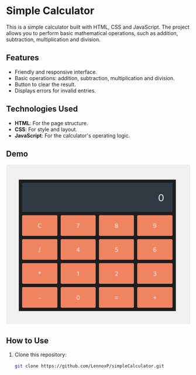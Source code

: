 # Simple Calculator

This is a simple calculator built with HTML, CSS and JavaScript. The project allows you to perform basic mathematical operations, such as addition, subtraction, multiplication and division.

## Features

- Friendly and responsive interface.
- Basic operations: addition, subtraction, multiplication and division.
- Button to clear the result.
- Displays errors for invalid entries.

## Technologies Used

- **HTML**: For the page structure.
- **CSS**: For style and layout.
- **JavaScript**: For the calculator's operating logic.

## Demo

![Calculator](img/calculator.png)

## How to Use

1. Clone this repository:
   ```bash
   git clone https://github.com/LennoxP/simpleCalculator.git
